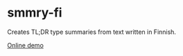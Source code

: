 # smmry-fi

Creates TL;DR type summaries from text written in Finnish.

[Online demo](https://raulil.github.io/smmry-fi/)
